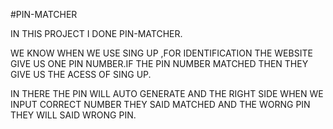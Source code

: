 #PIN-MATCHER

IN THIS PROJECT I DONE PIN-MATCHER.

WE KNOW WHEN WE USE SING UP ,FOR IDENTIFICATION THE WEBSITE GIVE US ONE PIN NUMBER.IF THE PIN NUMBER MATCHED THEN THEY GIVE US THE ACESS OF SING UP.

IN THERE THE PIN WILL AUTO GENERATE AND THE RIGHT SIDE WHEN WE INPUT CORRECT NUMBER THEY SAID MATCHED AND THE WORNG PIN THEY WILL SAID WRONG PIN.
